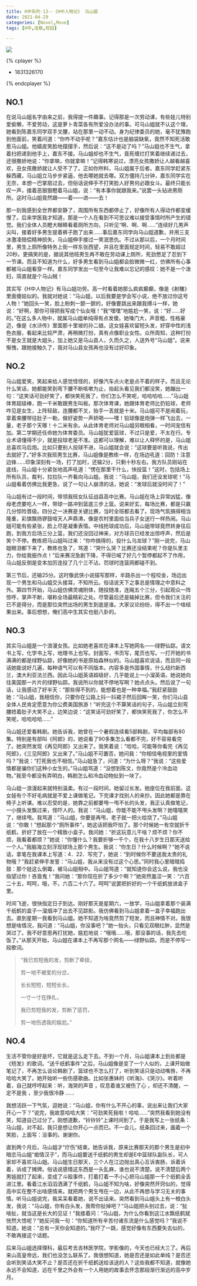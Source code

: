 ```yaml
---
title: H中系列·13--《H中人物记》 马山姐
date: 2021-04-29
categories: [Novel,Move]
tags: [H中,连载,校园]

---
```


![](https://cdn.jsdelivr.net/gh/mumozi/Figure_bed/img/89416020_p0.jpg)

{% cplayer  %}

  - 1831326170

{% endcplayer %}

## NO.1

在说马山姐名字由来之前，我得提一件趣事。记得那是一次劳动课，有些娃儿特别爱偷懒，不爱劳动，这是萝卜青菜各有所爱没办法的事。可马山姐就不认这个理，她看到陈嘉东同学双手叉腰，站在那里一动不动。身为纪律委员的她，毫不犹豫跑到他面前，笑着问道：“你咋不动手呢？”嘉东估计也是脑袋缺氧，竟然不知死活敢惹马山姐。他嬉皮笑脸地摆摆手，然后说：“这不是动了吗？”马山姐也不生气，拿着扫把递到他手上，嘉东不接。马山姐却也不生气，竟死缠烂打笑着继续递过去，还很撒娇地说：“你拿嘛，你就拿嘛！”记得韩寒说过，漂亮女孩撒娇让人越看越喜欢，丑女孩撒娇就让人受不了了。正如你所料，马山姐属于后者。嘉东同学赶紧东躲西藏，马山姐立马步步紧逼，他去哪她就去哪。双方僵持几分钟，嘉东同学实在无奈，本想一巴掌扇过去，但俗话说伸手不打笑脸人好男何必跟女斗。最终只能长叹一声，接着恶狠狠瞪着马山姐，说：“有本事你就跟我来。”说罢一头钻进男厕所。这时马山姐竟然跟——着——进——去！

那一刻我感到全世界都安静了，周围所有东西都停止了，好像所有人得动作都变缓慢了。后来学医我才知道，那是一个人在看到不可思议难以接受事情时所产生的错觉。我们全体人员瞪大眼睛看着厕所方向，只听见“啊、啊、啊……”连续好几男声尖叫，接着好多男生提着裤子跑了出来……事后嘉东同学向马山姐道歉，并用三支冰激凌赔偿精神损失，马山姐伸手接过一笑泯恩仇。不过从那以后，一个月时间里，男生上厕所像特务上街一样东张西望，并且在里面规定时间，轻易不敢超过20秒。更搞笑的是，据说其他班男生再不敢在劳动课上厕所，死劲憋足了忍到下一节课。而且不知道为什么，好多男生看到马山姐都会脸微微一红，仿佛所有心事都被马山姐看穿一样。嘉东同学发出一句至今让我难以忘记的感叹：她不是一个泼妇，简直就是个马山贼！

其实写《H中人物记》有马山姐功劳。高一时看着她那么疯疯癫癫，像是《射雕》里面傻姑似的。我就对她说：“马山姐，以后我要是学会写小说，绝不放过你这号人物！”她回头一笑，脸上粉刺一颤一颤的，好像要跳出来跟我搏斗一样，她说：“好啊，那你可得把我写成个仙女哦！”我“嘿嘿”地尴尬一笑，说：“好……好的。”在这么多人物中，就属马山姐单纯得有点发傻。她嗓门大，声音粗，性格豪迈，像是《水浒传》里面那十里坡的孙二娘。这女娃喜欢留短头发，好穿中性的浅色衣服，看起来比较严肃，再稍微打扮，真有点像职业女性。众所周知，这种打扮不是女王就是大姐头，加上她又是马山县人，久而久之，人送外号“马山姐”。说来惭愧，跟她接触久了，我对马山县女孩再也没有过好印象。

## NO.2

马山姐爱笑，笑起来给人感觉怪怪的，好像汽车点火老是点不着的样子。而且无论什么笑话，她都能笑到弯下腰不断咳嗽为止，抬起头看见我们都没笑，她蹦出一句：“这笑话可劲好笑了，都快笑死我了，你们怎么不笑呢，哈哈哈哈……”马山姐体育超级棒，跑一千米敢跟男生叫板。那次体育课，她跟体育老师比扔铅球，老师咋见是女生，上阵轻敌，连腰都不叉，抬手一丢就是十米。马山姐可不是闹着玩，拿着束腰带往肚子一勒，做好姿势一声娇喝——嘿！铅球像是炮弹一样飞出去，一量，老子那个天哪！十二米有余。从此体育老师对马山姐另眼相看，一时间宠信有加。第二学期还任命她为体育委员。马山姐犹爱篮球，不过只是爱，不太在行。专业术语懂得不少，就是投球老是不准。这都可以理解，难以让人释怀的是，马山姐总喜欢马后炮。比如只要别人投球不进，马山姐就会说：“这球要是听我说，传出去就好了。”好多次我班男生比赛，马山姐像是教练一样，在场边吼道：回防！注意边锋……印象深刻有一场，打了加时，还输2分，只剩十秒左右。我方队员刚站在底线，马山姐十分紧张地高声吼道：“愣在那里干什么，快投篮！”这时，包括场上所有队员，裁判，拉拉队一齐看向马山姐。我说：“马山姐，我们还没发球呢！”马山姐看着仿佛比我更急，说了一句让人崩溃的话，她说：“发球后就没时间了！”

马山姐有过一段时间，带领我班女队征战县高中比赛。马山姐在场上异常凶猛，像母老虎要吃人一样，带球一路冲到篮底三步上篮。说来好玄，每场比赛，都是只赢几分惊险晋级。四分之一决赛是关键比赛，当时全班都去看了。现场气氛搞得相当隆重，彩旗飘扬锣鼓喧天人声鼎沸，像是农村里面给当兵子女送行一样热闹。马山姐可能有些紧张，脸上尽是凝重表情。中线抢球成功后，马山姐带球竟然转身往后跑，到我方后场三分上篮，我们还没回过神来，对方球员已经发出惊呼声，然后是笑个不停。教练把马山姐叫过来：“你咋搞得的，投什么乌龙球？”刚一说完，马山姐眼泪都下来了，教练也急了，骂道：“哭什么哭？比赛还没结束呢？你是队里主力，你给我振作点！”后来赛况急剧下降，不得已喊了好几个暂停都起不了作用，马山姐反倒是变本加厉连投了几个三不沾，罚球时连篮网都碰不到。

第三节后，还输25分。这时像武侠小说描写那样，半路杀出一个程咬金，场边出现一个男生和马山姐交头接耳，不知所云。俗话说天下之事总是情理之中意料之外。第四节开始，马山姐仿佛灵魂附体，随投随准，连飚五个三分，引起观众一阵惊呼，掌声不断，堪称全场最精彩之处。尽管最后还是输掉比赛，但令我们关注的已不是得分，而是那位突然出场的男生到底是谁。大家议论纷纷，得不出一个啥结果出来。事后想想，俺们高中生其实也挺八卦的。

## NO.3

其实马山姐是一个浪漫女孩。比如她老喜欢在课本上写她网名——绿野仙踪。语文书上写，化学书上写，地理书上也写。封面写，书页写，尾页也写。一打开她的书满满的都是绿野仙踪，好像她的书是原始森林似的。马山姐喜欢说话，而且同一段话她能说好几遍，每种语气可以有不同版本。内容多是外国事情，什么纽约新西兰，澳大利亚法兰西。因此马山姐英语超级好，几乎能说上一小溜英语。她说她向往美国那一片片的绿野仙踪。我说所以你就不停地写啊？她点点头。然后说了一句话，让我感动了好半天：“那些得不到的，能想着也是一种幸福。”我赶紧鼓励她：“马山姐，我相信你，只要你在公路上抖一抖裙子然后回眸一笑，你们马山县全体人民肯定愿意为你公费美国旅游！”听完这个不算笑话的句子，马山姐立刻弯腰捂着肚子大笑不止，边笑边说：“这笑话可劲好笑了，都快笑死我了，你怎么不笑呢，哈哈哈哈……”

马山姐还爱看韩剧。她告诉我，她曾在一个暑假连续看5部韩剧，平均每部有80集。特别是有部叫《阿郎》的，她说看了90多集怎么看都不完，好不容易看完了。她突然发现《再见阿郎》又出来了。我笑着说：“哈哈，可能等你看完《再见阿郎》，《三见阿郎》又出来了。”马山姐不可置否，她问我：“你相信电视里的爱情吗？”我说：“打死我也不相信。”马山姐急了，问道：“为什么呀？”我说：“这些爱情都是骗你们这种小女生的。”马山姐骂道：“没想到陈文，你竟然是个冷血动物。”我至今都没有弄明白，韩剧怎么和冷血动物扯到一块了。

马山姐一浪漫起来就特别温柔。有过一段时间，她留过长发。她座位在我前面，这女娃有个不好毛病就是不爱上课做笔记。下完课才找别人的来抄。因此她都是靠在椅子上听课。难以忍受的是，她靠之前都要甩一甩不长的头发，我正认真做笔记，一小掇头发飘过来，怪吓人的。我说：“马山姐，你能不能不甩头发啊？她嘻嘻笑了，继续甩。我骂道：”马山姐，你要是再甩，老子就一把火给烧了。”马山姐说：“你敢！”想起那个“厕所事件”，她这话把我吓怕了。那个时候她一有空就折千纸鹤，折好了放在一个精致小盒子。我问她：“折这玩意儿干啥？烦不烦？你不烦，我看着都烦？”她说：“你懂什么？我要折够一千个，在我十八岁生日那天送给一个人。”我脑海立刻浮现球场上那个男生。我说：“你生日？什么时候啊？”她不说话，拿笔在我课本上写道：4．22．写完了，她说：“到时候你不要送我太贵的礼物哦？”我赶紧伸手发誓：“马山姐，我从来没有过这个心思。”同时我心里暗暗捣鼓：那个娃这么倒霉，被马山姐相中。马山姐骂道：“就知道你会这么说，我也没指望过你！吝啬鬼！”我问她：“那你现在折了多少个啊？”她突然羞涩一笑：“六百二十五，呵呵，哦，不，六百二十六了。呵呵”说罢把折好的一个千纸鹤放进盒子里。

时间飞逝，很快指定日子到达。刚好那天是星期六，一放学，马山姐拿着那个装满千纸鹤的盒子一溜烟冲了出去不见踪影。我仿佛看到马山姐拿着一盒子幸福跑出去。直到星期一我看到马山姐。她不知道为啥竟然剪了短发，而且神情不对。我很想是啥情况，我问道：“马山姐，你没事吧？”她一抬头，只看见双眼红肿，显然是哭过了。我不好意思再打扰她，尴尬地说：“哦哦……哦，那没事的话，我先去吃饭了。”从那天开始，马山姐在课本上不再写那个网名——绿野仙踪。而是不停写一段歌词。

 

> “我已剪短我的发，剪断了牵挂，
>
> 剪一地不被爱的分岔，
>
> 长长短短，短短长长，
>
> 一寸一寸在挣扎，
>
> 我已剪短我的发，剪断了惩罚，
>
> 剪一地伤透我的尴尬。”

## NO.4

生活不管你是好是坏，它就是这么走下去。不到一个月，马山姐课本上到处都是《短发》的歌词。“送千纸鹤事件”之后，马山姐像是变了一个人似的，上课开始做笔记了，不再怎么谈论韩剧了，篮球也不怎么打了，听到笑话只是动动嘴唇，不再哈哈大笑了。她开始听一些伤感歌曲。比如张惠妹的《听海》、《哭沙》。听着听着，自己就哼哼起来：听，海哭的声音 ，叹息着谁又被伤了心 ，却还不清醒，一定不是我 ，至少我很冷静 ……

我想活跃一下气氛，逗她说：“马山姐，你有什么不开心的事，说出来让我们大家开心一下？”说完，我故意哈哈大笑：“可劲笑死我啦！哈哈……”突然我看到她没有笑，知道自己过分了。刚想道歉，“铃铃铃”上课时间到了。于是我写上一张纸条：马山姐，对不起，我只是想让你开心一点而已。不一会儿，纸条回过来，画着一个笑脸，上面写：没事的。谢谢你。

直到两个月后，马山姐才“疗伤”结束。她告诉我，原来比赛那天的那个男生是初中暗恋马山姐“痴情汉子”，而马山姐要送千纸鹤的男生却是E中篮球队副队长，可人家却不喜欢马山姐。马山姐生日那天，三个人在江边抛出真心互诉衷肠，诉着诉着，诉成了摊牌。俗话说感情这东西是一头乱麻，谁也说不清楚。说不清楚后两个男娃就打了起来，变成了斗殴事件，打着打着一不小心把马山姐那一千个纸鹤全丢进江里。看着江水滔滔洒满了千纸鹤，马山姐不知为啥，好像突然开窍似的，觉得高中实在整不出啥感情来。就把两个男生甩在一边，从此不再想与学习无关的事情。听马山姐说完，我呆呆看着她，说不出话来。突然看到马山姐头上有一根白头发，我说：“马山姐，你有白头发，我帮你扯掉吧？”马山姐把头别过去，说：“扯啥扯，就当这是长大的见证！”我接着问：“马山姐，为什么你看到这江水飘纸鹤就恍然大悟呢？”她反问我一句：“你知道所有辛苦付诸东流是什么感觉吗？”我说不知道。她说：“总有一天你会知道的。”我吓了一跳，感觉好像有东西要失去似的，不敢再接这个话题。

后来马山姐选择理科，最后考去吉林医学院，学影像的，今天也已经大三了。再后来山高皇帝远，我们也没怎么联系了。我很想知道，她是否还是如此单纯？是否还会听到笑话大笑不止？是否还在折千纸鹤送给该送的人？这些我都不知道，就像她永远不会知道，远在千里之外会有一个人用她的故事去怀念那段渐行渐远的高中岁月。